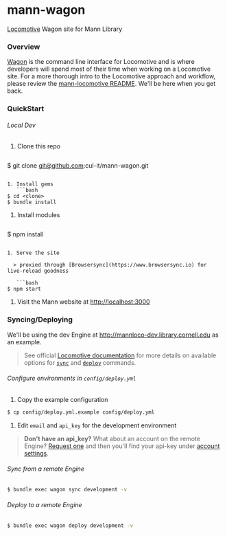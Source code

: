 # mann-wagon
[Locomotive](http://locomotivecms.com) Wagon site for Mann Library

### Overview

[Wagon](http://github.com/locomotivecms/wagon) is the command line interface for Locomotive and is where developers will spend most of their time when working on a Locomotive site. For a more thorough intro to the Locomotive approach and workflow, please review the [mann-locomotive README](http://github.com/cul-it/mann-locomotive#overview). We'll be here when you get back.

### QuickStart

###### Local Dev

1. Clone this repo
    ```bash
$ git clone git@github.com:cul-it/mann-wagon.git
```

1. Install gems
   ```bash
$ cd <clone>
$ bundle install
```

1. Install modules
   ```bash
$ npm install
```

1. Serve the site

  > proxied through [Browsersync](https://www.browsersync.io) for live-reload goodness

   ```bash
$ npm start
```

1. Visit the Mann website at [http://localhost:3000](http://localhost:3000)

### Syncing/Deploying

We'll be using the dev Engine at http://mannloco-dev.library.cornell.edu as an example.

  > See official [Locomotive documentation](https://locomotive-v3.readme.io/docs) for more details on available options for [`sync`](https://locomotive-v3.readme.io/docs/synchronize-content) and [`deploy`](https://locomotive-v3.readme.io/docs/deploy) commands.

###### Configure environments in `config/deploy.yml`

1. Copy the example configuration

  ```bash
$ cp config/deploy.yml.example config/deploy.yml
```

1. Edit `email` and `api_key` for the development environment

  > **Don't have an api_key?** What about an account on the remote Engine? [Request one](http://mannloco-dev.library.cornell.edu/locomotive/sign_up) and then you'll find your api-key under [account settings](http://mannloco-dev.library.cornell.edu/locomotive/my_account/edit?_location=%2Flocomotive%2Fsites#api).

###### Sync from a remote Engine

```bash
$ bundle exec wagon sync development -v
```

###### Deploy to a remote Engine

```bash
$ bundle exec wagon deploy development -v
```
